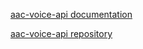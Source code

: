 [aac-voice-api documentation](https://capstone-projects-2025-fall.github.io/project-001-aac-api/docs/api-specification/AACVoiceAPI)

[aac-voice-api repository](https://github.com/Capstone-Projects-2025-Fall/project-001-aac-api)
